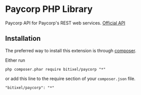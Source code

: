 # Paycorp PHP Library
Paycorp API for Paycorp's REST web services. [Official API](https://github.com/dhanushc/paycorp)

Installation
-----------------

The preferred way to install this extension is through [composer](http://getcomposer.org/download/).

Either run

```
php composer.phar require bitixel/paycorp "*"
```

or add this line to the require section of your `composer.json` file.

```
"bitixel/paycorp": "*"
```
